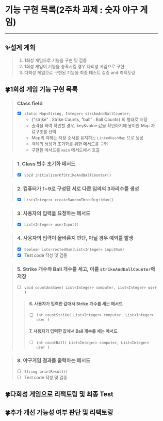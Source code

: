 기능 구현 목록(2주차 과제 : 숫자 야구 게임)
===
---
## ✨설계 계획
>1. 1회성 게임으로 기능을 구현 및 검증
>2. 1회성 게임이 기능을 충족시킬 경우 다회성 게임으로 구현
>3. 다회성 게임으로 구현된 기능을 최종 테스트 검증 and 리팩토링


## 🍀1회성 게임 기능 구현 목록
>### Class field
> - [x] `static Map<String, Integer> strikeAndBallCounter;`
>   - {"strike" : Strike Counts, "ball" : Ball Counts}  의 형태로 저장
>   - 출력을 하여 확인할 경우, key&value 값을 확인하기에 용이한 Map 자료구조를 선택
>   - Map의 객체는 저장 순서를 유지하는 `LinkedHashMap` 으로 생성
>   - 객체의 생성과 초기화를 위한 메서드를 구현
>   - 구현된 메서드를 `main` 메서드에서 호출

>### 1. Class 변수 초기화 메서드
>  -[x] `void initializerOfStrikeAndBallCounter()`

>### 2. 컴퓨터가 1~9로 구성된 서로 다른 임의의 3자리수를 생성
>  - [x] `List<Integer> createRandomThreeDigitNum()`

>### 3. 사용자의 입력을 요청하는 메서드
>  - [x] `List<Integer> userInput()`

>### 4. 사용자의 입력이 올바른지 판단, 아닐 경우 예외를 발생
> - [x] `boolean isCorrectedNum(List<Integer> inputNum)`
> - [x] Test code 작성 및 검증

>### 5.  Strike 개수와 Ball 개수를 세고, 이를 `strikeAndBallCounter`에 저장
> - [ ] `void countAndSave( List<Integer> computer, List<Integer> user )`
>>#### 6. 사용자가 입력한 값애서 Strike 개수를 세는 메서드
>> - [ ] `int countStrike( List<Integer> computer, List<Integer> user )`
>>#### 7. 사용자가 입력한 값에서 Ball 개수를 세는 메서드
>> - [ ] `int countBall( List<Integer> computer, List<Integer> user )`

>### 8. 야구게임 결과를 출력하는 메서드
> - [ ] `String printResult()`
> - [ ] Test code 작성 및 검증

## 🍀다회성 게임으로 리팩토링 및 최종 Test
## 🍀추가 개선 가능성 여부 판단 및 리팩토링